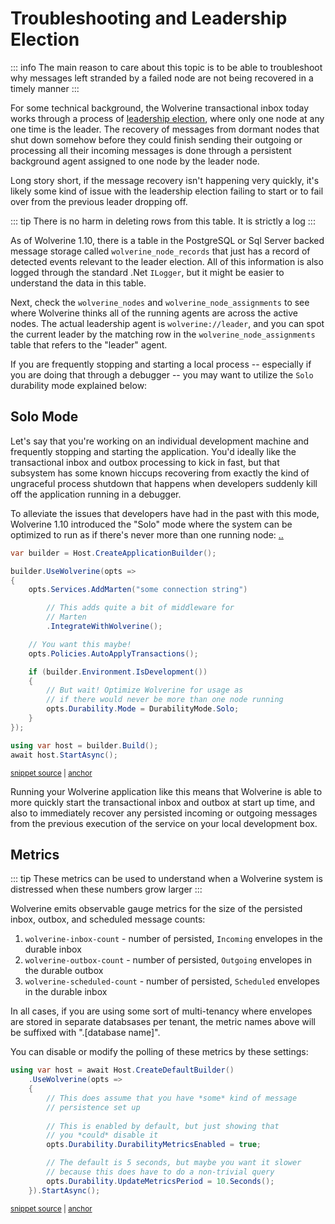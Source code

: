 # Troubleshooting and Leadership Election

::: info
The main reason to care about this topic is to be able to troubleshoot why messages left stranded by a failed node
are not being recovered in a timely manner
:::

For some technical background, the Wolverine transactional inbox today works through a process of [leadership election](https://en.wikipedia.org/wiki/Leader_election), where only one node 
at any one time is the leader. The recovery of messages from dormant nodes that shut down somehow before they could
finish sending their outgoing or processing all their incoming messages is done through a persistent background agent
assigned to one node by the leader node. 

Long story short, if the message recovery isn't happening very quickly, it's likely some kind of issue with the leadership
election failing to start or to fail over from the previous leader dropping off. 

::: tip
There is no harm in deleting rows from this table. It is strictly a log
:::

As of Wolverine 1.10, there is a table in the PostgreSQL or Sql Server backed message storage called `wolverine_node_records`
that just has a record of detected events relevant to the leader election. All of this information is also logged
through the standard .Net `ILogger`, but it might be easier to understand the data in this table. 

Next, check the `wolverine_nodes` and `wolverine_node_assignments` to see where Wolverine thinks all of the running
agents are across the active nodes. The actual leadership agent is `wolverine://leader`, and you can spot the current
leader by the matching row in the `wolverine_node_assignments` table that refers to the "leader" agent. 

If you are frequently stopping and starting a local process -- especially if you are doing that through a debugger -- you
may want to utilize the `Solo` durability mode explained below:


## Solo Mode

Let's say that you're working on an individual development machine and frequently stopping and starting the application.
You'd ideally like the transactional inbox and outbox processing to kick in fast, but that subsystem has some known hiccups
recovering from exactly the kind of ungraceful process shutdown that happens when developers suddenly kill off the application
running in a debugger. 

To alleviate the issues that developers have had in the past with this mode, Wolverine 1.10 introduced the "Solo" mode
where the system can be optimized to run as if there's never more than one running node:
[..](..%2F..)
<!-- snippet: sample_configuring_the_solo_mode -->
<a id='snippet-sample_configuring_the_solo_mode'></a>
```cs
var builder = Host.CreateApplicationBuilder();

builder.UseWolverine(opts =>
{
    opts.Services.AddMarten("some connection string")

        // This adds quite a bit of middleware for
        // Marten
        .IntegrateWithWolverine();

    // You want this maybe!
    opts.Policies.AutoApplyTransactions();

    if (builder.Environment.IsDevelopment())
    {
        // But wait! Optimize Wolverine for usage as
        // if there would never be more than one node running
        opts.Durability.Mode = DurabilityMode.Solo;
    }
});

using var host = builder.Build();
await host.StartAsync();
```
<sup><a href='https://github.com/JasperFx/wolverine/blob/main/src/Samples/DocumentationSamples/DurabilityModes.cs#L63-L90' title='Snippet source file'>snippet source</a> | <a href='#snippet-sample_configuring_the_solo_mode' title='Start of snippet'>anchor</a></sup>
<!-- endSnippet -->

Running your Wolverine application like this means that Wolverine is able to more quickly start the transactional inbox
and outbox at start up time, and also to immediately recover any persisted incoming or outgoing messages from the previous
execution of the service on your local development box.

## Metrics <Badge type="tip" text="3.6" />

::: tip
These metrics can be used to understand when a Wolverine system is distressed when these numbers grow larger
:::

Wolverine emits observable gauge metrics for the size of the persisted inbox, outbox, and scheduled message counts:

1. `wolverine-inbox-count` - number of persisted, `Incoming` envelopes in the durable inbox
2. `wolverine-outbox-count` - number of persisted, `Outgoing` envelopes in the durable outbox
3. `wolverine-scheduled-count` - number of persisted, `Scheduled` envelopes in the durable inbox

In all cases, if you are using some sort of multi-tenancy where envelopes are stored in separate databsases per tenant,
the metric names above will be suffixed with ".[database name]".

You can disable or modify the polling of these metrics by these settings:

<!-- snippet: sample_configuring_persistence_metrics -->
<a id='snippet-sample_configuring_persistence_metrics'></a>
```cs
using var host = await Host.CreateDefaultBuilder()
    .UseWolverine(opts =>
    {
        // This does assume that you have *some* kind of message
        // persistence set up
        
        // This is enabled by default, but just showing that
        // you *could* disable it
        opts.Durability.DurabilityMetricsEnabled = true;

        // The default is 5 seconds, but maybe you want it slower
        // because this does have to do a non-trivial query
        opts.Durability.UpdateMetricsPeriod = 10.Seconds();
    }).StartAsync();
```
<sup><a href='https://github.com/JasperFx/wolverine/blob/main/src/Persistence/PersistenceTests/Samples/DocumentationSamples.cs#L209-L226' title='Snippet source file'>snippet source</a> | <a href='#snippet-sample_configuring_persistence_metrics' title='Start of snippet'>anchor</a></sup>
<!-- endSnippet -->
